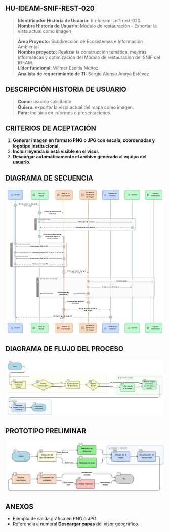 ## HU-IDEAM-SNIF-REST-020

> **Identificador Historia de Usuario:** hu-ideam-snif-rest-020 \
> **Nombre Historia de Usuario:** Módulo de restauración -  Exportar la vista actual como imagen

> **Área Proyecto:** Subdirección de Ecosistemas e Información Ambiental \
> **Nombre proyecto:** Realizar la construcción temática, mejoras informáticas y optimización del Módulo de restauración del SNIF del IDEAM. \
> **Líder funcional:** Wilmer Espitia Muñoz\
> **Analista de requerimiento de TI:** Sergio Alonso Anaya Estévez

## DESCRIPCIÓN HISTORIA DE USUARIO

> **Como:** usuario solicitante. \
> **Quiero:**  exportar la vista actual del mapa como imagen. \
> **Para:** Incluirla en informes o presentaciones.

## CRITERIOS DE ACEPTACIÓN

1. **Generar imagen en formato PNG o JPG con escala, coordenadas y logotipo institucional.**
2. **Incluir leyenda si está visible en el visor.**
3. **Descargar automáticamente el archivo generado al equipo del usuario.**



## DIAGRAMA DE SECUENCIA

![IMAGEN DIAGRAMA DE SECUENCIA](assets/secuencia-hu-ideam-snif-rest-020.png)

## DIAGRAMA DE FLUJO DEL PROCESO

![IMAGEN DIAGRAMA DE FLUJO DEL PROCESO](assets/actividades-hu-ideam-snif-rest-020.png)

## PROTOTIPO PRELIMINAR

![PROTOTIPO PRELIMINAR](assets/wireframe-hu-ideam-snif-rest-015.png)

## ANEXOS

- Ejemplo de salida gráfica en PNG o JPG.
- Referencia a numeral **Descargar capas** del visor geográfico.

